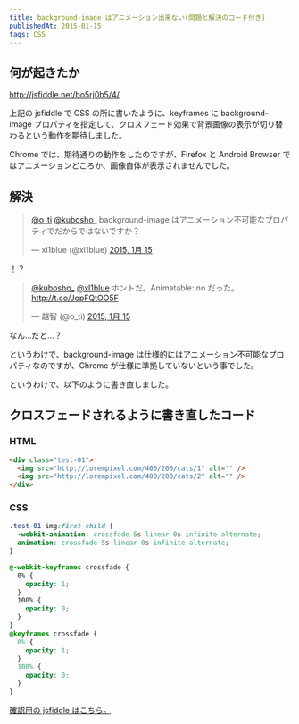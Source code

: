 ```yaml
---
title: background-image はアニメーション出来ない(問題と解決のコード付き)
publishedAt: 2015-01-15
tags: CSS
---
```


## 何が起きたか

http://jsfiddle.net/bo5rj0b5/4/

上記の jsfiddle で CSS の所に書いたように、keyframes に background-image プロパティを指定して、クロスフェード効果で背景画像の表示が切り替わるという動作を期待しました。

Chrome では、期待通りの動作をしたのですが、Firefox と Android Browser ではアニメーションどころか、画像自体が表示されませんでした。

## 解決

<blockquote class="twitter-tweet" lang="ja"><p><a href="https://twitter.com/o_ti">@o_ti</a> <a href="https://twitter.com/kubosho_">@kubosho_</a> background-image はアニメーション不可能なプロパティでだからではないですか？</p>&mdash; xl1blue (@xl1blue) <a href="https://twitter.com/xl1blue/status/555695483037822977">2015, 1月 15</a></blockquote>

！？

<blockquote class="twitter-tweet" lang="ja"><p><a href="https://twitter.com/kubosho_">@kubosho_</a> <a href="https://twitter.com/xl1blue">@xl1blue</a> ホントだ。Animatable: no だった。<a href="http://t.co/JopFQtOO5F">http://t.co/JopFQtOO5F</a></p>&mdash; 越智 (@o_ti) <a href="https://twitter.com/o_ti/status/555696632675594240">2015, 1月 15</a></blockquote>

なん…だと…？

というわけで、background-image は仕様的にはアニメーション不可能なプロパティなのですが、Chrome が仕様に準拠していないという事でした。

というわけで、以下のように書き直しました。

## クロスフェードされるように書き直したコード

### HTML

```html
<div class="test-01">
  <img src="http://lorempixel.com/400/200/cats/1" alt="" />
  <img src="http://lorempixel.com/400/200/cats/2" alt="" />
</div>
```

### CSS

```css
.test-01 img:first-child {
  -webkit-animation: crossfade 5s linear 0s infinite alternate;
  animation: crossfade 5s linear 0s infinite alternate;
}

@-webkit-keyframes crossfade {
  0% {
    opacity: 1;
  }
  100% {
    opacity: 0;
  }
}
@keyframes crossfade {
  0% {
    opacity: 1;
  }
  100% {
    opacity: 0;
  }
}
```

[確認用の jsfiddle はこちら。](http://jsfiddle.net/bo5rj0b5/7/)
